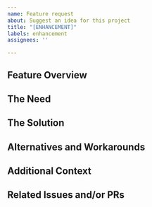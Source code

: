 ```yaml
---
name: Feature request
about: Suggest an idea for this project
title: "[ENHANCEMENT]"
labels: enhancement
assignees: ''

---
```


<!--
BEFORE POSTING YOUR FEATURE REQUEST:
- These comments won't show up when you submit your request.
- Check the issues page to ensure this feature has not already been requested.
- Please use the sections below to provide information about the feature.
- Be specific: Add as much detail as possible.
- If the feature makes sense for WP-Gizmo, we'll try to implement or add it to a milestone ASAP.
- Keep in mind, the fastest way to get this feature into WP-Gizmo after getting a feature request approved is to submit a pull request for it :)
-->

## Feature Overview
<!-- A brief overview of the issue --->

## The Need
<!-- What is ChordNet not currently capable of?  -->

## The Solution
<!-- How can we improve on this project to address that need?  -->

## Alternatives and Workarounds
<!-- If you've thought of other solutions or alternative features to address the need, please tell us about them. Also, if you have an existing workaround, please detail it  -->

## Additional Context
<!--  Is there anything else that might help with this request? Screenshots, diagrams, examples, etc? -->

## Related Issues and/or PRs
<!-- List related issues or PRs against other branches -->

<!-- Thanks! -->
